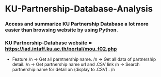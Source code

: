 # KU-Partnership-Database-Analysis
### Access and summarize KU Partnership Database a lot more easier than browsing website by using Python.
### KU Partnership-Database website = https://iad.intaff.ku.ac.th/portal/mou_f02.php

- Feature /n
  -> Get all parntnership name. /n
  -> Get all data of partnership detail. /n
  -> Get partnership name url and .CSV link /n
  -> Search partnership name for detail on (display to .CSV) . /n

